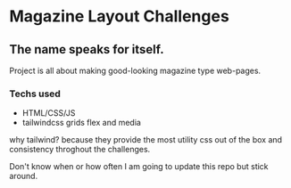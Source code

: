 # Magazine Layout Challenges

## The name speaks for itself.
Project is all about making good-looking magazine type web-pages.

### Techs used
- HTML/CSS/JS
- tailwindcss grids flex and media

why tailwind?
because they provide the most utility css out of the box and consistency throghout the challenges. 

Don't know when or how often I am going to update this repo but stick around.
